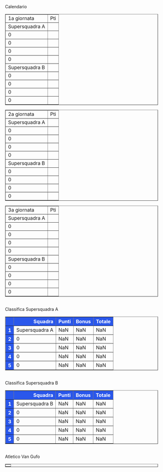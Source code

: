 <style>th{background-color: rgb(42, 87, 235);color: white;}</style><th>Calendario</th><table border="1" class="dataframe">
  <tbody>
    <tr>
      <td>1a giornata</td>
      <td>Pti</td>
    </tr>
    <tr>
      <td>Supersquadra A</td>
      <td></td>
    </tr>
    <tr>
      <td>0</td>
      <td></td>
    </tr>
    <tr>
      <td>0</td>
      <td></td>
    </tr>
    <tr>
      <td>0</td>
      <td></td>
    </tr>
    <tr>
      <td>0</td>
      <td></td>
    </tr>
    <tr>
      <td>Supersquadra B</td>
      <td></td>
    </tr>
    <tr>
      <td>0</td>
      <td></td>
    </tr>
    <tr>
      <td>0</td>
      <td></td>
    </tr>
    <tr>
      <td>0</td>
      <td></td>
    </tr>
    <tr>
      <td>0</td>
      <td></td>
    </tr>
  </tbody>
</table><table border="1" class="dataframe">
  <tbody>
    <tr>
      <td>2a giornata</td>
      <td>Pti</td>
    </tr>
    <tr>
      <td>Supersquadra A</td>
      <td></td>
    </tr>
    <tr>
      <td>0</td>
      <td></td>
    </tr>
    <tr>
      <td>0</td>
      <td></td>
    </tr>
    <tr>
      <td>0</td>
      <td></td>
    </tr>
    <tr>
      <td>0</td>
      <td></td>
    </tr>
    <tr>
      <td>Supersquadra B</td>
      <td></td>
    </tr>
    <tr>
      <td>0</td>
      <td></td>
    </tr>
    <tr>
      <td>0</td>
      <td></td>
    </tr>
    <tr>
      <td>0</td>
      <td></td>
    </tr>
    <tr>
      <td>0</td>
      <td></td>
    </tr>
  </tbody>
</table><table border="1" class="dataframe">
  <tbody>
    <tr>
      <td>3a giornata</td>
      <td>Pti</td>
    </tr>
    <tr>
      <td>Supersquadra A</td>
      <td></td>
    </tr>
    <tr>
      <td>0</td>
      <td></td>
    </tr>
    <tr>
      <td>0</td>
      <td></td>
    </tr>
    <tr>
      <td>0</td>
      <td></td>
    </tr>
    <tr>
      <td>0</td>
      <td></td>
    </tr>
    <tr>
      <td>Supersquadra B</td>
      <td></td>
    </tr>
    <tr>
      <td>0</td>
      <td></td>
    </tr>
    <tr>
      <td>0</td>
      <td></td>
    </tr>
    <tr>
      <td>0</td>
      <td></td>
    </tr>
    <tr>
      <td>0</td>
      <td></td>
    </tr>
  </tbody>
</table><th><br/></th><th>Classifica Supersquadra A</th><table border="1" class="dataframe">
  <thead>
    <tr style="text-align: right;">
      <th></th>
      <th>Squadra</th>
      <th>Punti</th>
      <th>Bonus</th>
      <th>Totale</th>
    </tr>
  </thead>
  <tbody>
    <tr>
      <th>1</th>
      <td>Supersquadra A</td>
      <td>NaN</td>
      <td>NaN</td>
      <td>NaN</td>
    </tr>
    <tr>
      <th>2</th>
      <td>0</td>
      <td>NaN</td>
      <td>NaN</td>
      <td>NaN</td>
    </tr>
    <tr>
      <th>3</th>
      <td>0</td>
      <td>NaN</td>
      <td>NaN</td>
      <td>NaN</td>
    </tr>
    <tr>
      <th>4</th>
      <td>0</td>
      <td>NaN</td>
      <td>NaN</td>
      <td>NaN</td>
    </tr>
    <tr>
      <th>5</th>
      <td>0</td>
      <td>NaN</td>
      <td>NaN</td>
      <td>NaN</td>
    </tr>
  </tbody>
</table><th><br/></th><th>Classifica Supersquadra B</th><table border="1" class="dataframe">
  <thead>
    <tr style="text-align: right;">
      <th></th>
      <th>Squadra</th>
      <th>Punti</th>
      <th>Bonus</th>
      <th>Totale</th>
    </tr>
  </thead>
  <tbody>
    <tr>
      <th>1</th>
      <td>Supersquadra B</td>
      <td>NaN</td>
      <td>NaN</td>
      <td>NaN</td>
    </tr>
    <tr>
      <th>2</th>
      <td>0</td>
      <td>NaN</td>
      <td>NaN</td>
      <td>NaN</td>
    </tr>
    <tr>
      <th>3</th>
      <td>0</td>
      <td>NaN</td>
      <td>NaN</td>
      <td>NaN</td>
    </tr>
    <tr>
      <th>4</th>
      <td>0</td>
      <td>NaN</td>
      <td>NaN</td>
      <td>NaN</td>
    </tr>
    <tr>
      <th>5</th>
      <td>0</td>
      <td>NaN</td>
      <td>NaN</td>
      <td>NaN</td>
    </tr>
  </tbody>
</table><th><br/></th><th>Atletico Van Gufo</th><table border="1" class="dataframe">
  <tbody>
    <tr>
      <td></td>
    </tr>
  </tbody>
</table>